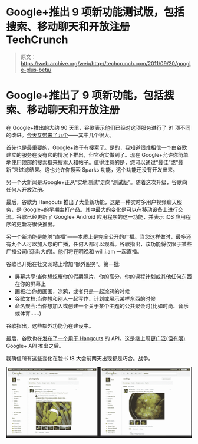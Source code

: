 # Google+推出 9 项新功能测试版，包括搜索、移动聊天和开放注册 TechCrunch

> 原文：<https://web.archive.org/web/http://techcrunch.com/2011/09/20/google-plus-beta/>

# Google+推出了 9 项新功能，包括搜索、移动聊天和开放注册

在 Google+推出的大约 90 天里，谷歌表示他们已经对这项服务进行了 91 项不同的改进。[今天又带来了九个](https://web.archive.org/web/20230205024944/http://googleblog.blogspot.com/2011/09/google-92-93-94-95-96-97-98-99-100.html)——其中几个很大。

首先也是最重要的，Google+终于有搜索了。是的，我知道很难相信一个由谷歌建立的服务在没有它的情况下推出，但它确实做到了。现在 Google+允许你简单地使用顶部的搜索框来搜索人和帖子。值得注意的是，您可以通过“最佳”或“最新”来过滤结果。这也允许你搜索 Sparks 功能，这个功能还没有开发出来。

另一个大新闻是:Google+正从“实地测试”走向“测试版”。随着这次升级，谷歌向任何人开放注册。

最后，谷歌为 Hangouts 推出了大量新功能，这是一种实时多用户视频聊天服务，是 Google+的早期主打产品。其中最大的变化是可以在移动设备上进行交流。谷歌已经更新了 Google+ Android 应用程序的这一功能，并表示 iOS 应用程序的更新将很快推出。

另一个新功能是能够“直播”——本质上是完全公开的广播。当您这样做时，最多还有九个人可以加入您的广播，任何人都可以观看。谷歌指出，该功能将仅限于某些广播公司(阅读:大的)。他们将在明晚和 will.i.am 一起直播。

谷歌也开始在社交网站上增加“额外服务”。第一批:

*   屏幕共享:当你想炫耀你的假期照片，你的高分，你的课程计划或其他任何东西在你的屏幕上
*   画板:当你想画画，涂鸦，或者只是一起涂鸦的时候
*   谷歌文档:当你想和别人一起写作、计划或展示某样东西的时候
*   命名聚会:当你想加入或创建一个关于某个主题的公共聚会时(比如时尚、音乐或体育……)

谷歌指出，这些额外功能仍在建设中。

最后，谷歌也在[发布了一个用于 Hangouts](https://web.archive.org/web/20230205024944/https://techcrunch.com/2011/09/20/google-launches-hangouts-api-for-developers/) 的 API。这是继上周[更广泛(但有限)](https://web.archive.org/web/20230205024944/https://techcrunch.com/2011/09/15/google-plus-api-2/) Google+ API 推出之后。

我确信所有这些变化在脸书 f8 大会前两天出现都是巧合。战争。

![](img/9f3cd49f14bada22ddf2f55edaffe2b8.png "search")